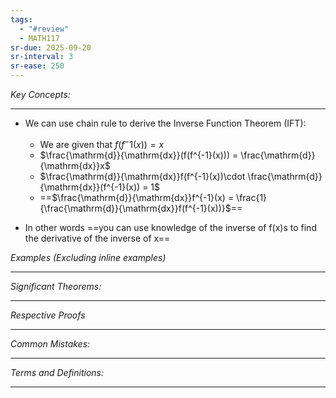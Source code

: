 ```yaml
---
tags:
  - "#review"
  - MATH117
sr-due: 2025-09-20
sr-interval: 3
sr-ease: 250
---
```

*Key Concepts:*
___

- We can use chain rule to derive the Inverse Function Theorem (IFT):
	- We are given that $f(f^-1(x)) = x$
	- $\frac{\mathrm{d}}{\mathrm{dx}}(f(f^{-1}(x))) = \frac{\mathrm{d}}{\mathrm{dx}}x$
	- $\frac{\mathrm{d}}{\mathrm{dx}}f(f^{-1}(x))\cdot \frac{\mathrm{d}}{\mathrm{dx}}(f^{-1}(x)) = 1$
	- ==$\frac{\mathrm{d}}{\mathrm{dx}}f^{-1}(x) = \frac{1}{\frac{\mathrm{d}}{\mathrm{dx}}f(f^{-1}(x))}$==

- In other words ==you can use knowledge of the inverse of f(x)s to find the derivative of the inverse of x==

*Examples (Excluding inline examples)* 
___

*Significant Theorems:*
___

*Respective Proofs*
___

*Common Mistakes:*
___

*Terms and Definitions:*
___


